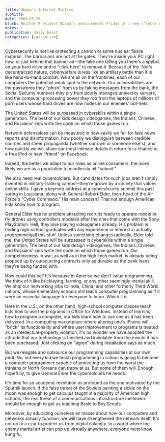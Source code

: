 ```yaml
---
title: Obama's Internet Misfire
subtitle: 
date: 2009-05-29
blurb: Neither President Obama's announcement Friday of a new \"cyber czar\" nor the Pentagon's simultaneous creation of a central \"Cyber Command\" from which to defend our nation's networks will be enough to bring us up to speed in a rapidly evolving global race for digital superiority. For while America is indeed falling behind in network security, the appointment of a czar to manage yet another highly centralized, top-down extension of the administration only betrays our chronic, almost constitutional inability to engage in distributed warfare by distributed means.
notes: 
publication: daily_beast
categories: [journalism]
---
```


Cybersecurity is not like protecting a cannon or some nuclear fissile material. The barbarians are not at the gates. They're inside your PC right now, or just behind that banner ad—the fake one telling you there's a spybot on your hard drive and to "click here" to remove it. Because of the 'Net's decentralized nature, cyberwarfare is less like an artillery battle than it is like hand-to-hand combat. We are all on the frontlines; each of our computers the potential weak spot in the network. Our vulnerabilities are the passwords they "phish" from us by faking messages from the bank, the Social Security numbers they pry from poorly managed university servers, and the computer-processing power they rob from the laptops of millions of porn users whose hard drives are now nodes in our enemies' bot-nets.

The United States will be surpassed in cyberskills within a single generation. The best of our kids design videogames; the Indians, Chinese, and Russians' kids write the code on which those games run.

Network defenseless can be measured in how easily we fall for fake news reports and disinformation, how poorly we distinguish between credible sources and sheer propaganda (whether our own or someone else's), and how quickly we will share our most intimate details in return for a chance at a free iPod or new "friend" on Facebook.

Indeed, the better we adapt to our roles as online consumers, the more likely we are as a population to mindlessly hit "submit."

We also need real cybersoldiers. But candidates for such jobs aren't simply invented in military-training camps—they’re grown by a society that values online skills. I gave a keynote address at a cybersecurity summit this past spring in Louisiana, along with General Robert Elder, then-head of the Air Force's "Cyber Command." His main concern? That not enough American kids know how to program.

General Elder has no problem attracting recruits ready to operate robots or fly drones using controllers modeled after the ones that come with the Sony PlayStation. Hell, they love playing videogames already. His problem is finding high-school graduates with any experience or interest in actually *programming*all this stuff. Unless something changes radically, Elder told me, the United States will be surpassed in cyberskills within a single generation. The best of our kids design videogames; the Indians, Chinese, and Russians' kids write the code on which those games run. Our competitiveness in war, as well as in the high-tech market, is already being propped up by outsourcing contracts only as durable as the bank loans they're being funded with.

How could this be? It's because in America we don't value programming. We think of it like bricklaying, farming, or any other seemingly menial skill. We ship our networking jobs to India, China, and other formerly Third World nations, whose elementary schools still teach computer programming as if it were an essential language for everyone to learn. Which it is.

Here in the U.S., on the other hand, high-school computer classes teach kids how to use the programs in Office for Windows. Instead of learning how to program a computer, our kids learn how to use one as it has been delivered. In a computing marketplace where altering one's iPhone will "brick" its functionality and where user improvement to programs is treated as an intellectual-property violation, it's no wonder we have adopted the attitude that our technology is finished and inviolable from the minute it has been purchased. Just clicking on "agree" during installation says as much.

But we relegate and outsource our programming capabilities at our own peril. No, not every kid we teach programming in school is going to become a computer programmer capable of protecting us from the worst the Iranians or North Koreans can throw at us. But some of them will. Enough, hopefully, to give General Elder the cybersoldiers he needs.

It's time for an academic revolution as profound as the one motivated by the Sputnik launch. If the false threat of the Soviets painting a sickle on the moon was enough to get calculus taught in a majority of American high schools, the real threat of a communications infrastructure meltdown should be enough to get us teaching Basic to Boy Scouts.

Moreover, by educating ourselves en masse about how our computers and networks actually function, we will have strengthened the network itself. It's not up to a czar to protect us from digital calamity. In a world where the enemy martial artist can pop up virtually anywhere, everyone must know kung fu.
